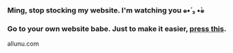 ### Ming, stop stocking my website. I'm watching you  ๑•́ ₃ •̀๑
### Go to your own website babe. Just to make it easier, [press this](http://mingwho.com/).

allunu.com
